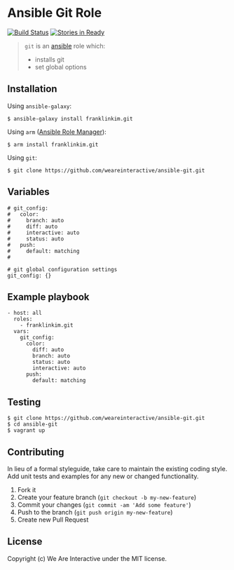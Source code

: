 # Ansible Git Role

[![Build Status](https://travis-ci.org/weareinteractive/ansible-git.png?branch=master)](https://travis-ci.org/weareinteractive/ansible-git)
[![Stories in Ready](https://badge.waffle.io/weareinteractive/ansible-git.svg?label=ready&title=Ready)](http://waffle.io/weareinteractive/ansible-git)

> `git` is an [ansible](http://www.ansible.com) role which: 
> 
> * installs git
> * set global options

## Installation

Using `ansible-galaxy`:

```
$ ansible-galaxy install franklinkim.git
```

Using `arm` ([Ansible Role Manager](https://github.com/mirskytech/ansible-role-manager/)):

```
$ arm install franklinkim.git
```

Using `git`:

```
$ git clone https://github.com/weareinteractive/ansible-git.git
```

## Variables

```
# git_config:
#   color:
#     branch: auto
#     diff: auto
#     interactive: auto
#     status: auto
#   push:
#     default: matching
#

# git global configuration settings
git_config: {}
```

## Example playbook

```
- host: all
  roles: 
    - franklinkim.git
  vars:
    git_config:
      color:
        diff: auto
        branch: auto
        status: auto
        interactive: auto
      push:
        default: matching    
```

## Testing

```
$ git clone https://github.com/weareinteractive/ansible-git.git
$ cd ansible-git
$ vagrant up
```

## Contributing

In lieu of a formal styleguide, take care to maintain the existing coding style. Add unit tests and examples for any new or changed functionality.

1. Fork it
2. Create your feature branch (`git checkout -b my-new-feature`)
3. Commit your changes (`git commit -am 'Add some feature'`)
4. Push to the branch (`git push origin my-new-feature`)
5. Create new Pull Request

## License
Copyright (c) We Are Interactive under the MIT license.
